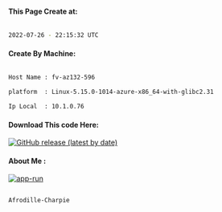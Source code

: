 
   
#### This Page Create at:

```bash

2022-07-26 - 22:15:32 UTC

```

#### Create By Machine:

```bash

Host Name : fv-az132-596

platform  : Linux-5.15.0-1014-azure-x86_64-with-glibc2.31

Ip Local  : 10.1.0.76

```
#### Download This code Here:

[![GitHub release (latest by date)](https://img.shields.io/github/v/release/Afrodille-Charpie/App-Run-1?style=for-the-badge&label=Download)](https://github.com/Afrodille-Charpie/App-Run-1/releases) 

</p> 

#### About Me :

[![app-run](https://github.com/Afrodille-Charpie/App-Run-1/actions/workflows/app-run.yml/badge.svg)](https://github.com/Afrodille-Charpie/App-Run-1/actions/workflows/app-run.yml)

```bash

Afrodille-Charpie

```

